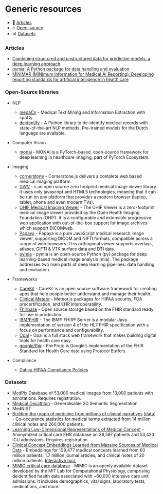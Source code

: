 # Generic resources


- :book: [Articles](#articles)
- :fire: [Open-source](#open-source)
- :bar_chart: [Datasets](#datasets)

### Articles
 - [Combining structured and unstructured data for predictive models: a deep learning approach](https://www.medrxiv.org/content/10.1101/2020.08.10.20172122v1)
 - [pymia: A Python package for data handling and evaluation](https://arxiv.org/pdf/2010.03639v1.pdf)
 - [MINIMAR (MINimum Information for Medical AI Reporting): Developing reporting standards for artificial intelligence in health care](https://academic.oup.com/jamia/advance-article-abstract/doi/10.1093/jamia/ocaa088/5864179?redirectedFrom=fulltext)
### Open-Source libraries
  * NLP
    - [medaCy](https://github.com/NLPatVCU/medaCy) - Medical Text Mining and Information Extraction with spaCy.
    - [deidentify](https://github.com/nedap/deidentify) - A Python library to de-identify medical records with state-of-the-art NLP methods. Pre-trained models for the Dutch language are available.
  * Computer Vision
    - [monai](https://github.com/Project-MONAI/MONAI) - MONAI is a PyTorch-based, open-source framework for deep learning in healthcare imaging, part of PyTorch Ecosystem.
  * Imaging
    - [cornerstone](https://github.com/cornerstonejs/cornerstone) - Cornerstone.js delivers a complete web based medical imaging platform.
    - [DWV](https://github.com/ivmartel/dwv) - s an open source zero footprint medical image viewer library. It uses only javascript and HTML5 technologies, meaning that it can be run on any platform that provides a modern browser (laptop, tablet, phone and even modern TVs).
    - [OHIF Medical Imaging Viewer](https://github.com/OHIF/Viewers) - The OHIF Viewer is a zero-footprint medical image viewer provided by the Open Health Imaging Foundation (OHIF). It is a configurable and extensible progressive web application with out-of-the-box support for image archives which support DICOMweb.
    - [Papaya](https://github.com/rii-mango/Papaya) - Papaya is a pure JavaScript medical research image viewer, supporting DICOM and NIFTI formats, compatible across a range of web browsers. This orthogonal viewer supports overlays, atlases, GIFTI & VTK surface data and DTI data.
    - [pymia](https://pypi.org/project/pymia/) - pymia is an open-source Python (py) package for deep learning-based medical image analysis (mia). The package addresses two main parts of deep learning pipelines: data handling and evaluation. 
  * Frameworks
    - [CareKit](https://github.com/carekit-apple/CareKit/) - CareKit is an open source software framework for creating apps that help people better understand and manage their health. 
    - [Clinical Meteor](https://github.com/clinical-meteor) - Meteor.js packages for HIPAA security, FDA precertification, and EHR interoperability.
    - [Fhirbase](https://github.com/fhirbase) - Open source storage based on the FHIR standard ready for use in production.
    - [IBM/FHIR](https://github.com/IBM/FHIR) - The IBM® FHIR® Server is a modular Java implementation of version 4 of the HL7 FHIR specification with a focus on performance and configurability.
    - [Opal](https://github.com/openhealthcare/opal) - Opal is a full stack web framework that makes building digital tools for health care easy.
    - [google/fhir](https://github.com/google/fhir) - FhirProto is Google’s implementation of the FHIR Standard for Health Care data using Protocol Buffers.

  * Compliance
    - [Datica HIPAA Compliance Policies](https://github.com/catalyzeio/policies)
    
### Datasets
  * [MedPix](https://medpix.nlm.nih.gov/home) Database of 53,000 medical images from 13,000 patients with annotations. Requires registration.
  * [Medical Decathlon](http://medicaldecathlon.com/) - Generalisable 3D Semantic Segmentation
  * MedNIST
  * [Building the graph of medicine from millions of clinical narratives](http://www.nature.com/articles/sdata201432) [[data](http://datadryad.org/resource/doi:10.5061/dryad.jp917)] - Co-occurence statistics for medical terms extracted from 14 million clinical notes and 260,000 patients.
  * [Learning Low-Dimensional Representations of Medical Concept](http://physionet.org/physiobank/database/mimic3cdb/) - Anonymized critical care EHR database on 38,597 patients and 53,423 ICU admissions. Requires registration.
  * [Clinical Concept Embeddings Learned from Massive Sources of Medical Data](https://arxiv.org/abs/1804.01486) - Embeddings for 108,477 medical concepts learned from 60 million patients, 1.7 million journal articles, and clinical notes of 20 million patients. [Interactive tool.](http://cui2vec.dbmi.hms.harvard.edu)
  * [MIMIC critical care database](https://mimic.physionet.org/) - MIMIC is an openly available dataset developed by the MIT Lab for Computational Physiology, comprising deidentified health data associated with ~60,000 intensive care unit admissions. It includes demographics, vital signs, laboratory tests, medications, and more.

  
